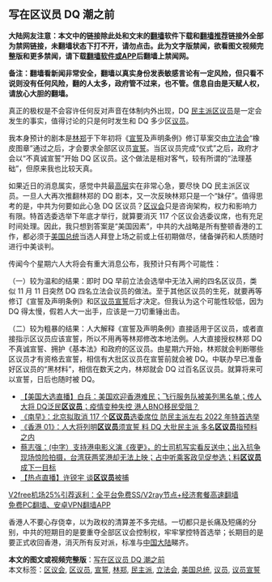  <h2>写在区议员 DQ 潮之前</h2> <p class="notice"><b>大陆网友注意：本文中的链接除此处和文末的<a href="https://github.com/bannedbook/fanqiang" >翻墙</a>软件下载和<a href="https://github.com/killgcd/justmysocks/blob/master/README.md">翻墙推荐</a>链接外全部为禁网链接，未翻墙状态下打不开，请勿点击。此为文字版禁闻，欲看图文视频完整版和更多禁闻，请下载<a href="https://github.com/bannedbook/fanqiang">翻墙软件或APP</a>后翻墙上禁闻网。</p><p>备注：翻墙看新闻非常安全，翻墙以真实身份发表敏感言论有一定风险，但只看不说则没有任何风险，翻的人太多，政府管不过来，也不管。信息自由是天赋人权，请放心大胆的翻墙。</b></p>  <div class="entry">  <p>真正的极权是不会容许任何反对声音在体制内外出现，DQ <a href="https://www.bannedbook.org/bnews/tag/%E6%B0%91%E4%B8%BB%E6%B4%BE/" class="st_tag internal_tag" rel="tag" title="标签 民主派 下的日志">民主派</a><a href="https://www.bannedbook.org/bnews/tag/%E5%8C%BA%E8%AE%AE%E5%91%98/" class="st_tag internal_tag" rel="tag" title="标签 区议员 下的日志">区议员</a>是一定会发生的事实，值得讨论的只是何时发生和 DQ 多少区<a href="https://www.bannedbook.org/bnews/tag/%e8%ae%ae%e5%91%98/" class="st_tag internal_tag" rel="tag" title="标签 议员 下的日志">议员</a>。</p> <p>我本身预计的剧本是<a href="https://www.bannedbook.org/bnews/tag/%E6%9E%97%E9%83%91/" class="st_tag internal_tag" rel="tag" title="标签 林郑 下的日志">林郑</a>于下年初将《<span class='wp_keywordlink'><a href="https://www.bannedbook.org/forum5/topic17.html" title="宣誓与预言" target="_blank">宣誓</a></span>及声明条例》修订草案交由<a href="https://www.bannedbook.org/bnews/tag/%e7%ab%8b%e6%b3%95%e4%bc%9a/" class="st_tag internal_tag" rel="tag" title="标签 立法会 下的日志">立法会</a>“橡皮图章”通过之后，才会要求全部区议员<a href="https://www.bannedbook.org/bnews/tag/%E5%AE%A3%E8%AA%93/" class="st_tag internal_tag" rel="tag" title="标签 宣誓 下的日志">宣誓</a>。当区议员完成“仪式”之后，政府才会以“不真诚宣誓”开始 DQ 区议员。这个做法是相对客气，较有所谓的“法理基础”，但原来我也比较天真。</p>  <p>如果近日的消息属实，感觉中共最<span class='wp_keywordlink_affiliate'><a href="https://www.bannedbook.org/bnews/ccpdope/" title="中共高层内幕" target="_blank">高层</a></span>实在非常心急，要尽快 DQ 民主派区议员。一旦人大再次推翻林郑的 DQ 剧本，又一次反映林郑只是一个“妹仔”。值得思考的是，中共为何要如此心急 DQ 区议员？<a href="https://www.bannedbook.org/bnews/tag/%E5%8C%BA%E8%AE%AE%E4%BC%9A/" class="st_tag internal_tag" rel="tag" title="标签 区议会 下的日志">区议会</a>只是咨询架构，权力和影响力有限。特首选委选举下年底才举行，就算要消灭 117 个区议会选委议席，也有充足时间处理。因此，我只想到答案是“美国因素”，中共的大战略是所有整顿香港的工作，都必须于<a href="https://www.bannedbook.org/bnews/tag/%e7%be%8e%e5%9b%bd%e6%80%bb%e7%bb%9f/" class="st_tag internal_tag" rel="tag" title="标签 美国总统 下的日志">美国总统</a>当选人拜登上场之前或上任初期做尽，储备弹药和人质随时进行中美谈判。</p> <p>传闻今个星期六人大将会有重大消息公布，我预计只有两个可能性：</p>  <p>（一）较为温和的结果：即时 DQ 早前立法会选举中无法入闸的四名区议员，类似 11 月 11 日突然 DQ 四名立法会议员的做法。至于其他区议员的生死，就要再等修订《宣誓及声明条例》和区<a href="https://www.bannedbook.org/bnews/tag/%E8%AE%AE%E5%91%98%E5%AE%A3%E8%AA%93/" class="st_tag internal_tag" rel="tag" title="标签 议员宣誓 下的日志">议员宣誓</a>后才决定。但我认为这个可能性较低，因为 DQ 得太慢，假若人大一出手，应该是一刀切重锤出击。</p> <p>（二）较为粗暴的结果：人大解释《宣誓及声明条例》直接适用于区议员，或者直接指示区议员应该宣誓，所以不用再等林郑修改本地法例。人大直接授权林郑 DQ 不真诚宣誓、拥护《基本法》和政府的区议员。由星期六开始，林郑就会判断哪些区议员才有资格去宣誓，相信有大批区议员在宣誓前就会被 DQ。中联办早已准备好区议员的“黑材料”，相信在数天之内，林郑就会 DQ 过百名区议员。就算将来可以宣誓，日后也随时被 DQ。</p>  <ul class='op-related-articles' title='相关阅读'> <li><a href='https://www.bannedbook.org/bnews/bannedvideo/20201223/1453210.html' target='_blank'>【美国大选直播】白兵：美国欢迎香港难民；飞行服务队被美列黑名单；传人大将 DQ泛民<b>区议员</b>；疫情变种失控 港人BNO移民受阻？</a></li> <li><a href='https://www.bannedbook.org/bnews/comments/20201223/1453073.html' target='_blank'>《南早》：北京拟取消 117 个<b>区议员</b>选委席位 防民主派左右 2022 年特首选举</a></li> <li><a href='https://www.bannedbook.org/bnews/comments/20201223/1453071.html' target='_blank'>《香港 01》：人大将列明<b>区议员</b>须宣誓 料 DQ 大批民主派 多名<b>区议员</b>指预料之内</a></li> <li><a href='https://www.bannedbook.org/bnews/bannedvideo/20201207/1443711.html' target='_blank'>蔡志强：(中字）支持港电影义演《夜更》，的士司机写实看反送中；出入抗争现场惊险拍摄，台湾获两奖港却无法上映；占中听乘客政见促参选；料<b>区议员</b>成下一目标</a></li> <li><a href='https://www.bannedbook.org/bnews/bannedvideo/20201203/1441136.html' target='_blank'>【热点直播】许锐宇 谈<b>区议员</b>被捕</a></li> </ul> <p class="texttj"> <a href="https://www.bannedbook.org/forum23/topic22702.html" target="_blank">V2free机场25%引荐返利：全平台免费SS/V2ray节点+经济套餐高速翻墙</a><br/> <a href="https://github.com/bannedbook/fanqiang/wiki/%E7%A6%81%E9%97%BB%E7%BD%91%E5%AE%89%E5%8D%93%E7%BF%BB%E5%A2%99%E6%96%B0%E9%97%BBAPP" target="_blank">免费PC翻墙、安卓VPN翻墙APP</a></p><p>香港人不要心存侥幸，以为政权的清算差不多完结。一切都只是长痛及短痛的分别，中共的短期目的是要重夺全部区议会控制权，牢牢掌控特首选举；长期目的是要正式收回香港，消灭所有反对派，标准与<span class='wp_keywordlink_affiliate'><a href="https://www.bannedbook.org/" title="中国" target="_blank">中国</a></span><span class='wp_keywordlink_affiliate'><a href="https://www.bannedbook.org/" title="大陆" target="_blank">大陆</a></span>睇齐。</p><a name='sharetosocial'></a>       <div><b>本文的图文或视频完整版</b>：<a href='https://www.bannedbook.org/bnews/comments/20201223/1453482.html'>写在区议员 DQ 潮之前</a></div>  </div><!--END ENTRY--> <div class="postfooter"> <div>本文标签：<a href="https://www.bannedbook.org/bnews/tag/%E5%8C%BA%E8%AE%AE%E4%BC%9A/" rel="tag">区议会</a>, <a href="https://www.bannedbook.org/bnews/tag/%E5%8C%BA%E8%AE%AE%E5%91%98/" rel="tag">区议员</a>, <a href="https://www.bannedbook.org/bnews/tag/%E5%AE%A3%E8%AA%93/" rel="tag">宣誓</a>, <a href="https://www.bannedbook.org/bnews/tag/%E6%9E%97%E9%83%91/" rel="tag">林郑</a>, <a href="https://www.bannedbook.org/bnews/tag/%E6%B0%91%E4%B8%BB%E6%B4%BE/" rel="tag">民主派</a>, <a href="https://www.bannedbook.org/bnews/tag/%e7%ab%8b%e6%b3%95%e4%bc%9a/" rel="tag">立法会</a>, <a href="https://www.bannedbook.org/bnews/tag/%e7%be%8e%e5%9b%bd%e6%80%bb%e7%bb%9f/" rel="tag">美国总统</a>, <a href="https://www.bannedbook.org/bnews/tag/%e8%ae%ae%e5%91%98/" rel="tag">议员</a>, <a href="https://www.bannedbook.org/bnews/tag/%E8%AE%AE%E5%91%98%E5%AE%A3%E8%AA%93/" rel="tag">议员宣誓</a></div>  </div><!--END POSTFOOTER--> 
